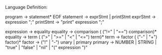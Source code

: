 Language Definition:

program → statement* EOF
statement → exprStmt | printStmt
exprStmt → expression ";"
printStmt → "print" expression ";"

expression → equality
equality → comparison ( ("!=" | "==") comparison)*
equality → term ( (">" | ">=" | "<" | "<=") term)*
term → factor ( ("-" | "+") factor)*
factor → ("!" | "-") unary | primary
primary → NUMBER | STRING | "true" | "false" | "nil" | "(" expression ")"



